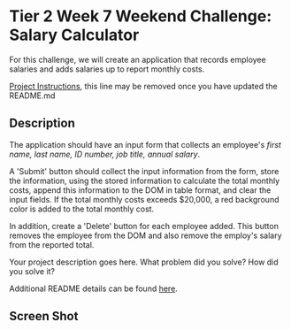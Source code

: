 # Tier 2 Week 7 Weekend Challenge: Salary Calculator

For this challenge, we will create an application that records employee salaries and adds salaries up to report monthly costs.

[Project Instructions](./INSTRUCTIONS.md), this line may be removed once you have updated the README.md

## Description

The application should have an input form that collects an employee's _first name, last name, ID number, job title, annual salary_.

A 'Submit' button should collect the input information from the form, store the information, using the stored information to calculate the total monthly costs, append this information to the DOM in table format, and clear the input fields. If the total monthly costs exceeds \$20,000, a red background color is added to the total monthly cost.

In addition, create a 'Delete' button for each employee added. This button removes the employee from the DOM and also remove the employ's salary from the reported total.

Your project description goes here. What problem did you solve? How did you solve it?

Additional README details can be found [here](https://github.com/PrimeAcademy/readme-template/blob/master/README.md).

## Screen Shot
